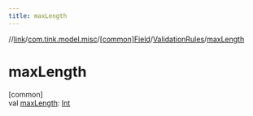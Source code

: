 ```yaml
---
title: maxLength
---
```

//[link](../../../../index.html)/[com.tink.model.misc](../../index.html)/[[common]Field](../index.html)/[ValidationRules](index.html)/[maxLength](max-length.html)



# maxLength



[common]\
val [maxLength](max-length.html): [Int](https://kotlinlang.org/api/latest/jvm/stdlib/kotlin/-int/index.html)




